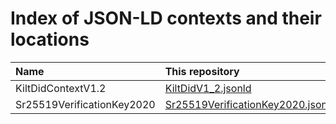 # Index of JSON-LD contexts and their locations

| Name                       | This repository                                                          | IPFS |
| :------------------------- | :----------------------------------------------------------------------- | :--- |
| KiltDidContextV1.2         | [KiltDidV1_2.jsonld](./KiltDidV1_2.jsonld)                               | [ipfs://QmU7QkuTCPz7NmD5bD7Z7mQVz2UsSPaEK58B5sYnjnPRNW](ipfs://QmU7QkuTCPz7NmD5bD7Z7mQVz2UsSPaEK58B5sYnjnPRNW)  |
| Sr25519VerificationKey2020 | [Sr25519VerificationKey2020.jsonld](./Sr25519VerificationKey2020.jsonld) | [ipfs://QmRtAzsETGWu8MZTMjfnJ7YDwiiu8z99Pqmi1WY2qaQt6t](ipfs://QmRtAzsETGWu8MZTMjfnJ7YDwiiu8z99Pqmi1WY2qaQt6t)  |
